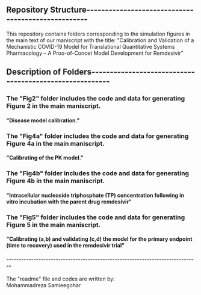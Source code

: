 ## Repository Structure---------------------------------------------------
This repository contains folders corresponding to the simulation figures in the main text of our maniscript with the title:
"Calibration and Validation of a Mechanistic COVID-19 Model for Translational Quantitative Systems Pharmacology – A Proo-of-Concet Model Development for Remdesivir"  


## Description of Folders--------------------------------------------------------
### The "Fig2"  folder includes the code and data for generating Figure 2  in the main maniscript.
#### "Disease model calibration."

### The "Fig4a" folder includes the code and data for generating Figure 4a in the main maniscript.
#### "Calibrating of the PK model."

### The "Fig4b" folder includes the code and data for generating Figure 4b in the main maniscript.
#### "Intracellular nucleoside triphosphate (TP) concentration following in vitro incubation with the parent drug remdesivir"

### The "Fig5"  folder includes the code and data for generating Figure 5  in the main maniscript.
#### "Calibrating (a,b) and validating (c,d) the model for the primary endpoint (time to recovery) used in the remdesivir trial"

#### ------------------------------------------------------------------------------
The "readme" file and codes are written by:  
Mohammadreza Samieegohar
